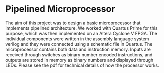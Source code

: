 # Pipelined Microprocessor
The aim of this project was to design a basic microprocessor that implements pipelined architecture. 
We worked with Quartus Prime for this purpose, which was then implemented on an Altera Cyclone V FPGA. The individual components were written in the assembly language system verilog and they were connected using a schematic file in Quartus.
The microprocessor contains both data and instruction memory. Inputs are received through switches as binary number encoded instructions, and outputs are stored in memory as binary numbers and displayed through LEDs.
Please see the pdf for technical details of how the processor works.

